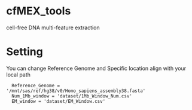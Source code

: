# cfMEX_tools
cell-free DNA multi-feature extraction 

# Setting
You can change Reference Genome and Specific location align with your local path

```
  Reference_Genome = '/mnt/sas/ref/hg38/v0/Homo_sapiens_assembly38.fasta'
  Num_1Mb_window = 'dataset/1Mb_Window_Num.csv'
  EM_window = 'dataset/EM_Window.csv'
```
